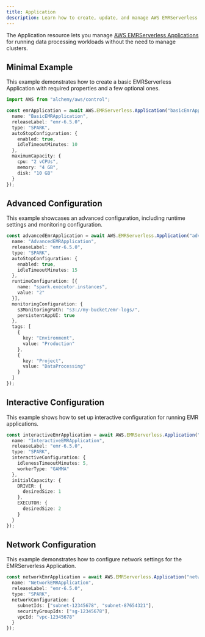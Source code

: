 ```yaml
---
title: Application
description: Learn how to create, update, and manage AWS EMRServerless Applications using Alchemy Cloud Control.
---
```


The Application resource lets you manage [AWS EMRServerless Applications](https://docs.aws.amazon.com/emrserverless/latest/userguide/) for running data processing workloads without the need to manage clusters.

## Minimal Example

This example demonstrates how to create a basic EMRServerless Application with required properties and a few optional ones.

```ts
import AWS from "alchemy/aws/control";

const emrApplication = await AWS.EMRServerless.Application("basicEmrApplication", {
  name: "BasicEMRApplication",
  releaseLabel: "emr-6.5.0",
  type: "SPARK",
  autoStopConfiguration: {
    enabled: true,
    idleTimeoutMinutes: 10
  },
  maximumCapacity: {
    cpu: "2 vCPUs",
    memory: "4 GB",
    disk: "10 GB"
  }
});
```

## Advanced Configuration

This example showcases an advanced configuration, including runtime settings and monitoring configuration.

```ts
const advancedEmrApplication = await AWS.EMRServerless.Application("advancedEmrApplication", {
  name: "AdvancedEMRApplication",
  releaseLabel: "emr-6.5.0",
  type: "SPARK",
  autoStopConfiguration: {
    enabled: true,
    idleTimeoutMinutes: 15
  },
  runtimeConfiguration: [{
    name: "spark.executor.instances",
    value: "2"
  }],
  monitoringConfiguration: {
    s3MonitoringPath: "s3://my-bucket/emr-logs/",
    persistentAppUI: true
  },
  tags: [
    {
      key: "Environment",
      value: "Production"
    },
    {
      key: "Project",
      value: "DataProcessing"
    }
  ]
});
```

## Interactive Configuration

This example shows how to set up interactive configuration for running EMR applications.

```ts
const interactiveEmrApplication = await AWS.EMRServerless.Application("interactiveEmrApplication", {
  name: "InteractiveEMRApplication",
  releaseLabel: "emr-6.5.0",
  type: "SPARK",
  interactiveConfiguration: {
    idlenessTimeoutMinutes: 5,
    workerType: "GAMMA"
  },
  initialCapacity: {
    DRIVER: {
      desiredSize: 1
    },
    EXECUTOR: {
      desiredSize: 2
    }
  }
});
```

## Network Configuration

This example demonstrates how to configure network settings for the EMRServerless Application.

```ts
const networkEmrApplication = await AWS.EMRServerless.Application("networkEmrApplication", {
  name: "NetworkEMRApplication",
  releaseLabel: "emr-6.5.0",
  type: "SPARK",
  networkConfiguration: {
    subnetIds: ["subnet-12345678", "subnet-87654321"],
    securityGroupIds: ["sg-12345678"],
    vpcId: "vpc-12345678"
  }
});
```